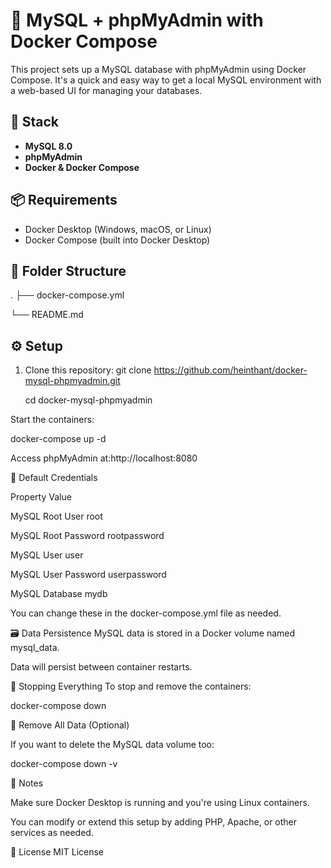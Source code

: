 # 🚀 MySQL + phpMyAdmin with Docker Compose

This project sets up a MySQL database with phpMyAdmin using Docker Compose. It's a quick and easy way to get a local MySQL environment with a web-based UI for managing your databases.

## 🧱 Stack

- **MySQL 8.0**
- **phpMyAdmin**
- **Docker & Docker Compose**

## 📦 Requirements

- Docker Desktop (Windows, macOS, or Linux)
- Docker Compose (built into Docker Desktop)

## 📁 Folder Structure

. ├── docker-compose.yml 

  └── README.md

## ⚙️ Setup

1. Clone this repository:
   git clone https://github.com/heinthant/docker-mysql-phpmyadmin.git
   
   cd docker-mysql-phpmyadmin
   
Start the containers:

docker-compose up -d

Access phpMyAdmin at:http://localhost:8080

🔐 Default Credentials

Property	Value

MySQL Root User	root

MySQL Root Password	rootpassword

MySQL User	user

MySQL User Password	userpassword

MySQL Database	mydb

You can change these in the docker-compose.yml file as needed.

🗃️ Data Persistence
MySQL data is stored in a Docker volume named mysql_data.

Data will persist between container restarts.

🛑 Stopping Everything
To stop and remove the containers:

docker-compose down

🧼 Remove All Data (Optional)

If you want to delete the MySQL data volume too:

docker-compose down -v

🧠 Notes

Make sure Docker Desktop is running and you're using Linux containers.

You can modify or extend this setup by adding PHP, Apache, or other services as needed.

📄 License
MIT License

